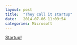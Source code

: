 ```yaml
---
layout: post
title:  "They call it startup"
date:   2014-07-06 11:09:54
categories: Microsoft
---
```


<script async src="https://static.medium.com/embed.js"></script><a class="m-story" data-collapsed="true" href="https://medium.com/@junaidmasudi/startup-ae4c52311dfa">Startup!</a>